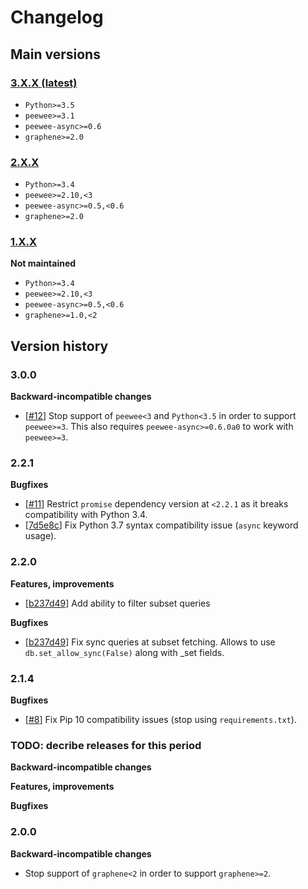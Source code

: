 # Changelog

## Main versions

### [3.X.X (latest)](https://github.com/insolite/graphene-peewee-async/releases/tag/v3.0.0)

 * `Python>=3.5`
 * `peewee>=3.1`
 * `peewee-async>=0.6`
 * `graphene>=2.0`

### [2.X.X](https://github.com/insolite/graphene-peewee-async/releases/tag/v2.2.1)

 * `Python>=3.4`
 * `peewee>=2.10,<3`
 * `peewee-async>=0.5,<0.6`
 * `graphene>=2.0`

### [1.X.X](https://github.com/insolite/graphene-peewee-async/releases/tag/v1.0.7)

**Not maintained**

 * `Python>=3.4`
 * `peewee>=2.10,<3`
 * `peewee-async>=0.5,<0.6`
 * `graphene>=1.0,<2`

## Version history

### 3.0.0

**Backward-incompatible changes**

 * [[#12](https://github.com/insolite/graphene-peewee-async/issues/12)] Stop support of `peewee<3` and `Python<3.5`
   in order to support `peewee>=3`.
   This also requires `peewee-async>=0.6.0a0`
   to work with `peewee>=3`.

### 2.2.1

**Bugfixes**

 * [[#11](https://github.com/insolite/graphene-peewee-async/issues/11)]
   Restrict `promise` dependency version at `<2.2.1`
   as it breaks compatibility with Python 3.4.
 * [[7d5e8c](https://github.com/insolite/graphene-peewee-async/commit/379f77728787401dd6486811cacb4e85b47d5e8c#diff-498cf53d35427897613cdfc4b76fc6eaR5)]
   Fix Python 3.7 syntax compatibility issue (`async` keyword usage).

### 2.2.0

**Features, improvements**

 * [[b237d49](https://github.com/insolite/graphene-peewee-async/commit/b237d4985459c686c71814905b5ee2153d0d42f9)]
   Add ability to filter subset queries

**Bugfixes**

 * [[b237d49](https://github.com/insolite/graphene-peewee-async/commit/b237d4985459c686c71814905b5ee2153d0d42f9)]
   Fix sync queries at subset fetching.
   Allows to use `db.set_allow_sync(False)` along with _set fields.

### 2.1.4

**Bugfixes**

 * [[#8](https://github.com/insolite/graphene-peewee-async/issues/8)]
   Fix Pip 10 compatibility issues (stop using `requirements.txt`).

### TODO: decribe releases for this period

**Backward-incompatible changes**

**Features, improvements**

**Bugfixes**

### 2.0.0

**Backward-incompatible changes**

 * Stop support of `graphene<2` in order to support `graphene>=2`.
